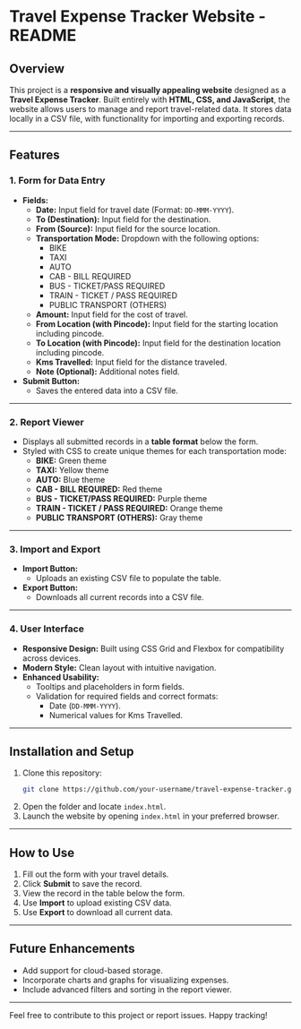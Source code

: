 # Travel Expense Tracker Website - README

## Overview

This project is a **responsive and visually appealing website** designed as a **Travel Expense Tracker**. Built entirely with **HTML, CSS, and JavaScript**, the website allows users to manage and report travel-related data. It stores data locally in a CSV file, with functionality for importing and exporting records.

---

## Features

### 1. **Form for Data Entry**
- **Fields:**
  - **Date:** Input field for travel date (Format: `DD-MMM-YYYY`).
  - **To (Destination):** Input field for the destination.
  - **From (Source):** Input field for the source location.
  - **Transportation Mode:** Dropdown with the following options:
    - BIKE
    - TAXI
    - AUTO
    - CAB - BILL REQUIRED
    - BUS - TICKET/PASS REQUIRED
    - TRAIN - TICKET / PASS REQUIRED
    - PUBLIC TRANSPORT (OTHERS)
  - **Amount:** Input field for the cost of travel.
  - **From Location (with Pincode):** Input field for the starting location including pincode.
  - **To Location (with Pincode):** Input field for the destination location including pincode.
  - **Kms Travelled:** Input field for the distance traveled.
  - **Note (Optional):** Additional notes field.
- **Submit Button:**
  - Saves the entered data into a CSV file.

---

### 2. **Report Viewer**
- Displays all submitted records in a **table format** below the form.
- Styled with CSS to create unique themes for each transportation mode:
  - **BIKE:** Green theme
  - **TAXI:** Yellow theme
  - **AUTO:** Blue theme
  - **CAB - BILL REQUIRED:** Red theme
  - **BUS - TICKET/PASS REQUIRED:** Purple theme
  - **TRAIN - TICKET / PASS REQUIRED:** Orange theme
  - **PUBLIC TRANSPORT (OTHERS):** Gray theme

---

### 3. **Import and Export**
- **Import Button:** 
  - Uploads an existing CSV file to populate the table.
- **Export Button:**
  - Downloads all current records into a CSV file.

---

### 4. **User Interface**
- **Responsive Design:** Built using CSS Grid and Flexbox for compatibility across devices.
- **Modern Style:** Clean layout with intuitive navigation.
- **Enhanced Usability:**
  - Tooltips and placeholders in form fields.
  - Validation for required fields and correct formats:
    - Date (`DD-MMM-YYYY`).
    - Numerical values for Kms Travelled.

---

## Installation and Setup

1. Clone this repository:
   ```bash
   git clone https://github.com/your-username/travel-expense-tracker.git
   ```
2. Open the folder and locate `index.html`.
3. Launch the website by opening `index.html` in your preferred browser.

---

## How to Use

1. Fill out the form with your travel details.
2. Click **Submit** to save the record.
3. View the record in the table below the form.
4. Use **Import** to upload existing CSV data.
5. Use **Export** to download all current data.

---

## Future Enhancements
- Add support for cloud-based storage.
- Incorporate charts and graphs for visualizing expenses.
- Include advanced filters and sorting in the report viewer.

---

Feel free to contribute to this project or report issues. Happy tracking!
